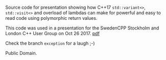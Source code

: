 Source code for presentation showing how C++17 `std::variant<>`,
`std::visit<>` and overload of lambdas can make for powerful and
easy to read code using polymorphic return values.

This code was used in a presentation for the SwedenCPP Stockholm and
London C++ User Group on Oct 26 2017.
[pdf](https://speakerdeck.com/rollbear/a-variant-of-recursive-descent-parsing)

Check the branch `exception` for a laugh ;-)

Public Domain.

